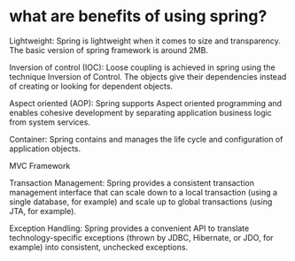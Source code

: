 # what are benefits of using spring?

Lightweight: Spring is lightweight when it comes to size and transparency. The basic version of spring framework is around 2MB.

Inversion of control (IOC): Loose coupling is achieved in spring using the technique Inversion of Control. The objects give their dependencies instead of creating or looking for dependent objects.

Aspect oriented (AOP): Spring supports Aspect oriented programming and enables cohesive development by separating application business logic from system services.

Container: Spring contains and manages the life cycle and configuration of application objects.

MVC Framework

Transaction Management: Spring provides a consistent transaction management interface that can scale down to a local transaction (using a single database, for example) and scale up to global transactions (using JTA, for example).

Exception Handling: Spring provides a convenient API to translate technology-specific exceptions (thrown by JDBC, Hibernate, or JDO, for example) into consistent, unchecked exceptions.
